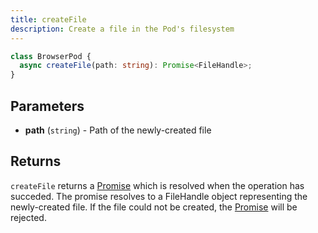 ```yaml
---
title: createFile
description: Create a file in the Pod's filesystem
---
```



```ts
class BrowserPod {
  async createFile(path: string): Promise<FileHandle>;
}
```

## Parameters

- **path** (`string`) - Path of the newly-created file

## Returns

`createFile` returns a [Promise] which is resolved when the operation has succeded. The promise resolves to a FileHandle object representing the newly-created file. If the file could not be created, the [Promise] will be rejected.


[Promise]: https://developer.mozilla.org/en-US/docs/Web/JavaScript/Reference/Global_Objects/Promise
